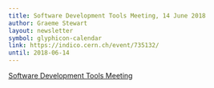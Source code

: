 ```yaml
---
title: Software Development Tools Meeting, 14 June 2018
author: Graeme Stewart
layout: newsletter
symbol: glyphicon-calendar
link: https://indico.cern.ch/event/735132/
until: 2018-06-14
---
```


[Software Development Tools Meeting](https://indico.cern.ch/event/735132/)
